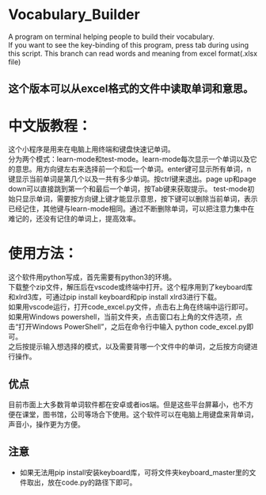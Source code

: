 # Vocabulary_Builder
A program on terminal helping people to build their vocabulary.  
If you want to see the key-binding of this program, press tab during using this script.
This branch can read words and meaning from excel format(.xlsx file)

## 这个版本可以从excel格式的文件中读取单词和意思。

# 中文版教程：
这个小程序是用来在电脑上用终端和键盘快速记单词。  
分为两个模式：learn-mode和test-mode。learn-mode每次显示一个单词以及它的意思。用方向键左右来选择前一个和后一个单词。enter键可显示所有单词，n键显示当前单词是第几个以及一共有多少单词。按ctrl键来退出。page up和page down可以直接跳到第一个和最后一个单词，按Tab键来获取提示。
test-mode初始只显示单词，需要按方向键上键才能显示意思，按下键可以删除当前单词，表示已经记住，其他键与learn-mode相同。通过不断删除单词，可以把注意力集中在难记的，还没有记住的单词上，提高效率。  

# 使用方法：
这个软件用python写成，首先需要有python3的环境。  
下载整个zip文件，解压后在vscode或终端中打开。这个程序用到了keyboard库和xlrd3库，可通过pip install keyboard和pip install xlrd3进行下载。  
如果用vscode运行，打开code_excel.py文件，点击右上角在终端中运行即可。  
如果用Windows powershell，当前文件夹，点击窗口右上角的文件选项，点击“打开Windows PowerShell”，之后在命令行中输入 python code_excel.py即可。  
之后按提示输入想选择的模式，以及需要背哪一个文件中的单词，之后按方向键进行操作。  

## 优点
目前市面上大多数背单词软件都在安卓或者ios端。但是这些平台屏幕小，也不方便在课堂，图书馆，公司等场合下使用。这个软件可以在电脑上用键盘来背单词，声音小，操作更为方便。  

## 注意  
- 如果无法用pip install安装keyboard库，可将文件夹keyboard_master里的文件取出，放在code.py的路径下即可。
